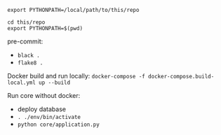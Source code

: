 `export PYTHONPATH=/local/path/to/this/repo`

```
cd this/repo
export PYTHONPATH=$(pwd)
```

pre-commit:
- `black .`
- `flake8 .`

Docker build and run locally: `docker-compose -f docker-compose.build-local.yml up --build`

Run core without docker:
- deploy database
- `. ./env/bin/activate`
- `python core/application.py`